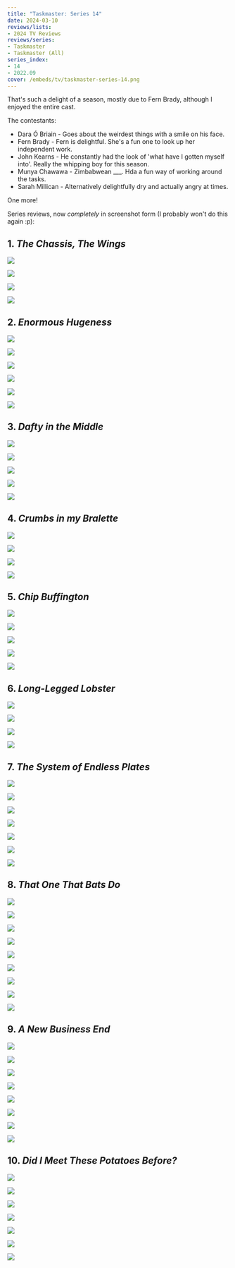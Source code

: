 ```yaml
---
title: "Taskmaster: Series 14"
date: 2024-03-10
reviews/lists:
- 2024 TV Reviews
reviews/series:
- Taskmaster
- Taskmaster (All)
series_index:
- 14
- 2022.09
cover: /embeds/tv/taskmaster-series-14.png
---
```

That's such a delight of a season, mostly due to Fern Brady, although I enjoyed the entire cast. 

The contestants: 

* Dara Ó Briain - Goes about the weirdest things with a smile on his face.
* Fern Brady - Fern is delightful. She's a fun one to look up her independent work. 
* John Kearns - He constantly had the look of 'what have I gotten myself into'. Really the whipping boy for this season. 
* Munya Chawawa - Zimbabwean ___. Hda a fun way of working around the tasks.
* Sarah Millican - Alternatively delightfully dry and actually angry at times. 

One more!

<!--more-->

Series reviews, now *completely* in screenshot form (I probably won't do this again :p):

## 1. *The Chassis, The Wings*

![](/embeds/books/attachments/taskmaster-14-textbundle-2c314b.jpeg)

![](/embeds/books/attachments/taskmaster-14-textbundle-7c1e78.jpeg)

![](/embeds/books/attachments/taskmaster-14-textbundle-76f507.jpeg)

![](/embeds/books/attachments/taskmaster-14-textbundle-2e7edb.jpeg)

## 2. *Enormous Hugeness*

![](/embeds/books/attachments/taskmaster-14-textbundle-7ba19e.jpeg)

![](/embeds/books/attachments/taskmaster-14-textbundle-4c3a3d.jpeg)

![](/embeds/books/attachments/taskmaster-14-textbundle-cfaceb.jpeg)

![](/embeds/books/attachments/taskmaster-14-textbundle-febc72.jpeg)

![](/embeds/books/attachments/taskmaster-14-textbundle-78bc23.jpeg)

![](/embeds/books/attachments/taskmaster-14-textbundle-673bdb.jpeg)

## 3. *Dafty in the Middle*

![](/embeds/books/attachments/taskmaster-14-textbundle-f81c01.jpeg)

![](/embeds/books/attachments/taskmaster-14-textbundle-21a7cb.jpeg)

![](/embeds/books/attachments/taskmaster-14-textbundle-d03448.jpeg)

![](/embeds/books/attachments/taskmaster-14-textbundle-c9af8c.jpeg)

![](/embeds/books/attachments/taskmaster-14-textbundle-9cfda7.jpeg)

## 4. *Crumbs in my Bralette*

![](/embeds/books/attachments/taskmaster-14-textbundle-2708b8.jpeg)

![](/embeds/books/attachments/taskmaster-14-textbundle-95fec6.jpeg)

![](/embeds/books/attachments/taskmaster-14-textbundle-493fb1.jpeg) 

![](/embeds/books/attachments/taskmaster-14-textbundle-ef40db.jpeg)

## 5. *Chip Buffington*

![](/embeds/books/attachments/taskmaster-14-textbundle-495b71.jpeg)

![](/embeds/books/attachments/taskmaster-14-textbundle-123096.jpeg)

![](/embeds/books/attachments/taskmaster-14-textbundle-e2f5d0.jpeg)

![](/embeds/books/attachments/taskmaster-14-textbundle-25192c.jpeg)

![](/embeds/books/attachments/taskmaster-14-textbundle-060ff4.jpeg)

## 6. *Long-Legged Lobster*

![](/embeds/books/attachments/taskmaster-14-textbundle-5c7747.jpeg)

![](/embeds/books/attachments/taskmaster-14-textbundle-53eb30.jpeg)

![](/embeds/books/attachments/taskmaster-14-textbundle-37e0cd.jpeg)

![](/embeds/books/attachments/taskmaster-14-textbundle-08db12.jpeg)

## 7. *The System of Endless Plates*

![](/embeds/books/attachments/taskmaster-14-textbundle-658516.jpeg)

![](/embeds/books/attachments/taskmaster-14-textbundle-f23ed9.jpeg)

![](/embeds/books/attachments/taskmaster-14-textbundle-7e9874.jpeg)

![](/embeds/books/attachments/taskmaster-14-textbundle-b9d3c3.jpeg)

![](/embeds/books/attachments/taskmaster-14-textbundle-c40f4e.jpeg)

![](/embeds/books/attachments/taskmaster-14-textbundle-daf93d.jpeg)

![](/embeds/books/attachments/taskmaster-14-textbundle-5cca9f.jpeg)

## 8. *That One That Bats Do*

![](/embeds/books/attachments/taskmaster-14-textbundle-5d6420.jpeg)

![](/embeds/books/attachments/taskmaster-14-textbundle-b252b7.jpeg)

![](/embeds/books/attachments/taskmaster-14-textbundle-a08279.jpeg)

![](/embeds/books/attachments/taskmaster-14-textbundle-00859d.jpeg)

![](/embeds/books/attachments/taskmaster-14-textbundle-a0f665.jpeg)

![](/embeds/books/attachments/taskmaster-14-textbundle-9fc10f.jpeg)

![](/embeds/books/attachments/taskmaster-14-textbundle-e8a94d.jpeg)

![](/embeds/books/attachments/taskmaster-14-textbundle-758dac.jpeg)

![](/embeds/books/attachments/taskmaster-14-textbundle-762fcb.jpeg)

## 9. *A New Business End*

![](/embeds/books/attachments/taskmaster-14-textbundle-e89266.jpeg)

![](/embeds/books/attachments/taskmaster-14-textbundle-f9d42b.jpeg)

![](/embeds/books/attachments/taskmaster-14-textbundle-994b31.jpeg)

![](/embeds/books/attachments/taskmaster-14-textbundle-890571.jpeg)

![](/embeds/books/attachments/taskmaster-14-textbundle-988a2e.jpeg)

![](/embeds/books/attachments/taskmaster-14-textbundle-41038b.jpeg)

![](/embeds/books/attachments/taskmaster-14-textbundle-970104.jpeg)

![](/embeds/books/attachments/taskmaster-14-textbundle-da1e59.jpeg)

## 10. *Did I Meet These Potatoes Before?*

![](/embeds/books/attachments/taskmaster-14-textbundle-0a8a1d.jpeg)

![](/embeds/books/attachments/taskmaster-14-textbundle-8f58fa.jpeg)

![](/embeds/books/attachments/taskmaster-14-textbundle-48712a.jpeg)

![](/embeds/books/attachments/taskmaster-14-textbundle-5825f7.jpeg)

![](/embeds/books/attachments/taskmaster-14-textbundle-cfcdc1.jpeg)

![](/embeds/books/attachments/taskmaster-14-textbundle-e4365d.jpeg)

![](/embeds/books/attachments/taskmaster-14-textbundle-7b3c7f.jpeg)

